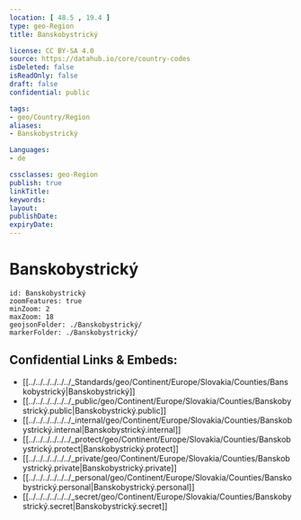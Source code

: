 ```yaml
---
location: [ 48.5 , 19.4 ] 
type: geo-Region
title: Banskobystrický

license: CC BY-SA 4.0
source: https://datahub.io/core/country-codes
isDeleted: false
isReadOnly: false
draft: false
confidential: public

tags:
- geo/Country/Region
aliases:
- Banskobystrický

Languages:
- de

cssclasses: geo-Region
publish: true
linkTitle: 
keywords: 
layout: 
publishDate: 
expiryDate: 
---
```


# Banskobystrický

```leaflet
id: Banskobystrický
zoomFeatures: true 
minZoom: 2 
maxZoom: 18
geojsonFolder: ./Banskobystrický/
markerFolder: ./Banskobystrický/
```


## Confidential Links & Embeds: 
- [[../../../../../../_Standards/geo/Continent/Europe/Slovakia/Counties/Banskobystrický|Banskobystrický]] 
- [[../../../../../../_public/geo/Continent/Europe/Slovakia/Counties/Banskobystrický.public|Banskobystrický.public]] 
- [[../../../../../../_internal/geo/Continent/Europe/Slovakia/Counties/Banskobystrický.internal|Banskobystrický.internal]] 
- [[../../../../../../_protect/geo/Continent/Europe/Slovakia/Counties/Banskobystrický.protect|Banskobystrický.protect]] 
- [[../../../../../../_private/geo/Continent/Europe/Slovakia/Counties/Banskobystrický.private|Banskobystrický.private]] 
- [[../../../../../../_personal/geo/Continent/Europe/Slovakia/Counties/Banskobystrický.personal|Banskobystrický.personal]] 
- [[../../../../../../_secret/geo/Continent/Europe/Slovakia/Counties/Banskobystrický.secret|Banskobystrický.secret]] 

